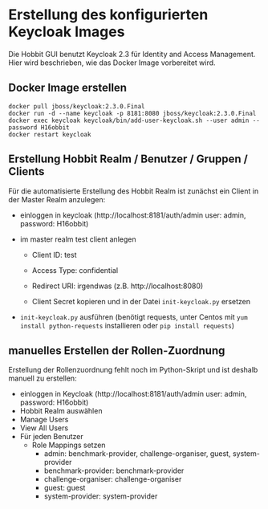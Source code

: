 # Erstellung des konfigurierten Keycloak Images

Die Hobbit GUI benutzt Keycloak 2.3 für Identity and Access Management.
Hier wird beschrieben, wie das Docker Image vorbereitet wird.

## Docker Image erstellen
```
docker pull jboss/keycloak:2.3.0.Final
docker run -d --name keycloak -p 8181:8080 jboss/keycloak:2.3.0.Final
docker exec keycloak keycloak/bin/add-user-keycloak.sh --user admin --password H16obbit
docker restart keycloak
```

## Erstellung Hobbit Realm / Benutzer / Gruppen / Clients
Für die automatisierte Erstellung des Hobbit Realm ist zunächst ein Client in der Master Realm anzulegen:

- einloggen in keycloak (http://localhost:8181/auth/admin  user: admin, password: H16obbit)
- im master realm test client anlegen
   - Client ID: test
   - Access Type: confidential
   - Redirect URI: irgendwas (z.B. http://localhost:8080)
   
   - Client Secret kopieren und in der Datei `init-keycloak.py` ersetzen

- `init-keycloak.py` ausführen
  (benötigt requests, unter Centos mit `yum install python-requests` installieren oder `pip install requests`)

## manuelles Erstellen der Rollen-Zuordnung
Erstellung der Rollenzuordnung fehlt noch im Python-Skript und ist deshalb manuell zu erstellen:
- einloggen in Keycloak (http://localhost:8181/auth/admin  user: admin, password: H16obbit)
- Hobbit Realm auswählen
- Manage Users
- View All Users
- Für jeden Benutzer
  - Role Mappings setzen
    - admin: benchmark-provider, challenge-organiser, guest, system-provider
    - benchmark-provider: benchmark-provider
    - challenge-organiser: challenge-organiser
    - guest: guest
    - system-provider: system-provider



